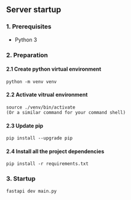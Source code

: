 ## Server startup

### 1. Prerequisites
- Python 3

### 2. Preparation
#### 2.1 Create python virtual environment
    python -m venv venv
#### 2.2 Activate vitrual environment
    source ./venv/bin/activate
    (Or a similar command for your command shell)
#### 2.3 Update pip
    pip install --upgrade pip
#### 2.4 Install all the project dependencies
    pip install -r requirements.txt

### 3. Startup
    fastapi dev main.py
